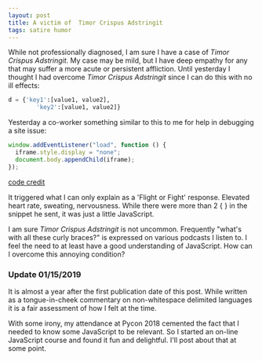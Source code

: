 ```yaml
---
layout: post
title: A victim of  Timor Crispus Adstringit
tags: satire humor
---
```


While not professionally diagnosed, I am sure I have a case of _Timor Crispus Adstringit_. My case may be mild, but I have deep empathy for any that may suffer a more acute or persistent affliction. Until yesterday I thought I had overcome _Timor Crispus Adstringit_ since I can do this with no ill effects:

```python
d = {'key1':[value1, value2],
        'key2':[value1, value2]}
```

Yesterday a co-worker something similar to this to me for help in debugging a site issue:

```javascript
window.addEventListener("load", function () {
  iframe.style.display = "none";
  document.body.appendChild(iframe);
});
```

[code credit](https://developer.mozilla.org/en-US/docs/Learn/HTML/Forms/Sending_forms_through_JavaScript "Mozilla.org - Sending Forms through JavaScript")

It triggered what I can only explain as a 'Flight or Fight' response. Elevated heart rate, sweating, nervousness. While there were more than  2 { } in the snippet he sent, it was just a little JavaScript. 

I am sure _Timor Crispus Adstringit_ is not uncommon. Frequently "what's with all these curly braces?" is expressed on various podcasts I listen to. I feel the need to at least have a good understanding of JavaScript. How can I overcome this annoying condition?

### Update 01/15/2019

It is almost a year after the first publication date of this post. While written as a tongue-in-cheek commentary on non-whitespace delimited languages it is a fair assessment of how I felt at the time. 

With some irony, my attendance at Pycon 2018 cemented the fact that I needed to know some JavaScript to be relevant. So I started an on-line JavaScript course and found it fun and delightful. I'll post about that at some point. 
